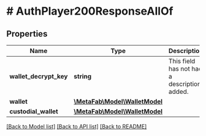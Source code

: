 # # AuthPlayer200ResponseAllOf

## Properties

Name | Type | Description | Notes
------------ | ------------- | ------------- | -------------
**wallet_decrypt_key** | **string** | This field has not had a description added. | [optional]
**wallet** | [**\MetaFab\Model\WalletModel**](WalletModel.md) |  | [optional]
**custodial_wallet** | [**\MetaFab\Model\WalletModel**](WalletModel.md) |  | [optional]

[[Back to Model list]](../../README.md#models) [[Back to API list]](../../README.md#endpoints) [[Back to README]](../../README.md)
